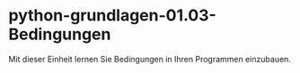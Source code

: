 # python-grundlagen-01.03-Bedingungen
Mit dieser Einheit lernen Sie Bedingungen in Ihren Programmen einzubauen.
